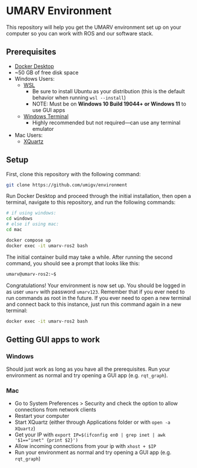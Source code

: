 # UMARV Environment

This repository will help you get the UMARV environment set up on your computer so you can work with ROS and our software stack.

## Prerequisites
- [Docker Desktop](https://www.docker.com/products/docker-desktop/)
- ~50 GB of free disk space
- Windows Users:
    - [WSL](https://learn.microsoft.com/en-us/windows/wsl/install)
        - Be sure to install Ubuntu as your distribution (this is the default behavior when running `wsl --install`)
        - NOTE: Must be on **Windows 10 Build 19044+ or Windows 11** to use GUI apps
    - [Windows Terminal](https://learn.microsoft.com/en-us/windows/terminal/install)
        - Highly recommended but not required—can use any terminal emulator
- Mac Users:
    - [XQuartz](https://www.xquartz.org/)

## Setup
First, clone this repository with the following command:
```sh
git clone https://github.com/umigv/environment
```
Run Docker Desktop and proceed through the initial installation, then open a terminal, navigate to this repository, and run the following commands:
```sh
# if using windows:
cd windows
# else if using mac:
cd mac

docker compose up
docker exec -it umarv-ros2 bash
```
The initial container build may take a while. After running the second command, you should see a prompt that looks like this:

```sh
umarv@umarv-ros2:~$
```
Congratulations! Your environment is now set up. You should be logged in as user `umarv` with password `umarv123`. Remember that if you ever need to run commands as root in the future. If you ever need to open a new terminal and connect back to this instance, just run this command again in a new terminal:

```sh
docker exec -it umarv-ros2 bash
```

## Getting GUI apps to work

### Windows
Should just work as long as you have all the prerequisites. Run your environment as normal and try opening a GUI app (e.g. `rqt_graph`).

### Mac
- Go to System Preferences > Security and check the option to allow connections from network clients
- Restart your computer
- Start XQuartz (either through Applications folder or with `open -a XQuartz`)
- Get your IP with `export IP=$(ifconfig en0 | grep inet | awk '$1=="inet" {print $2}')`
- Allow incoming connections from your ip with `xhost + $IP`
- Run your environment as normal and try opening a GUI app (e.g. `rqt_graph`)
